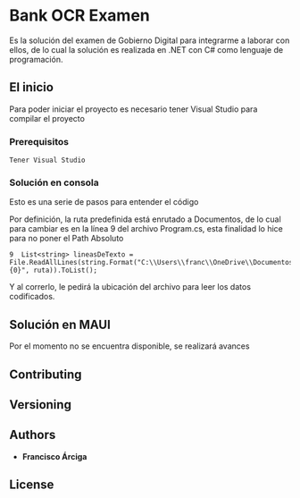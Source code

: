 # Bank OCR Examen

Es la solución del examen de Gobierno Digital para integrarme a laborar con ellos, de lo cual la solución es realizada en .NET con C# como lenguaje de programación.

## El inicio

Para poder iniciar el proyecto es necesario tener Visual Studio para compilar el proyecto

### Prerequisitos

```
Tener Visual Studio
```

### Solución en consola

Esto es una serie de pasos para entender el código

Por definición, la ruta predefinida está enrutado a Documentos, de lo cual para cambiar es en la línea 9 del archivo Program.cs, esta finalidad lo hice para no poner el Path Absoluto

```
9  List<string> lineasDeTexto = File.ReadAllLines(string.Format("C:\\Users\\franc\\OneDrive\\Documentos\\{0}", ruta)).ToList();
```
Y al correrlo, le pedirá la ubicación del archivo para leer los datos codificados.

## Solución en MAUI

Por el momento no se encuentra disponible, se realizará avances

## Contributing



## Versioning



## Authors

* **Francisco Árciga**

## License


